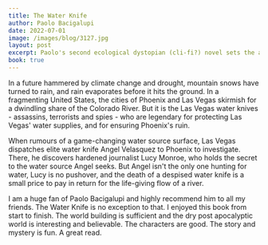 ```yaml
---
title: The Water Knife
author: Paolo Bacigalupi
date: 2022-07-01
image: /images/blog/3127.jpg
layout: post
excerpt: Paolo's second ecological dystopian (cli-fi?) novel sets the action in the arid American south west, where water is the most precious commodity.
book: true
---
```


In a future hammered by climate change and drought, mountain snows have turned to rain, and rain evaporates before it hits the ground. In a fragmenting United States, the cities of Phoenix and Las Vegas skirmish for a dwindling share of the Colorado River. But it is the Las Vegas water knives - assassins, terrorists and spies - who are legendary for protecting Las Vegas' water supplies, and for ensuring Phoenix's ruin.

When rumours of a game-changing water source surface, Las Vegas dispatches elite water knife Angel Velasquez to Phoenix to investigate. There, he discovers hardened journalist Lucy Monroe, who holds the secret to the water source Angel seeks. But Angel isn't the only one hunting for water, Lucy is no pushover, and the death of a despised water knife is a small price to pay in return for the life-giving flow of a river.

I am a huge fan of Paolo Bacigalupi and highly recommend him to all my friends. The Water Knife is no exception to that. I enjoyed this book from start to finish. The world building is sufficient and the dry post apocalyptic world is interesting and believable. The characters are good. The story and mystery is fun. A great read.

